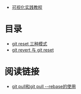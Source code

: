 - [可视化实践教程](https://learngitbranching.js.org/?locale=zh_CN)

# 目录
- [git reset 三种模式](https://github.com/Vuact/Blog/blob/main/tools/git/git%20reset%20%E4%B8%89%E7%A7%8D%E6%A8%A1%E5%BC%8F.md)
- [git revert 与 git reset](https://github.com/Vuact/Blog/blob/main/tools/git/git%20revert%20%E4%B8%8E%20git%20reset.md)


# 阅读链接

- [git pull和git pull --rebase的使用](https://www.cnblogs.com/kevingrace/p/5896706.html)

